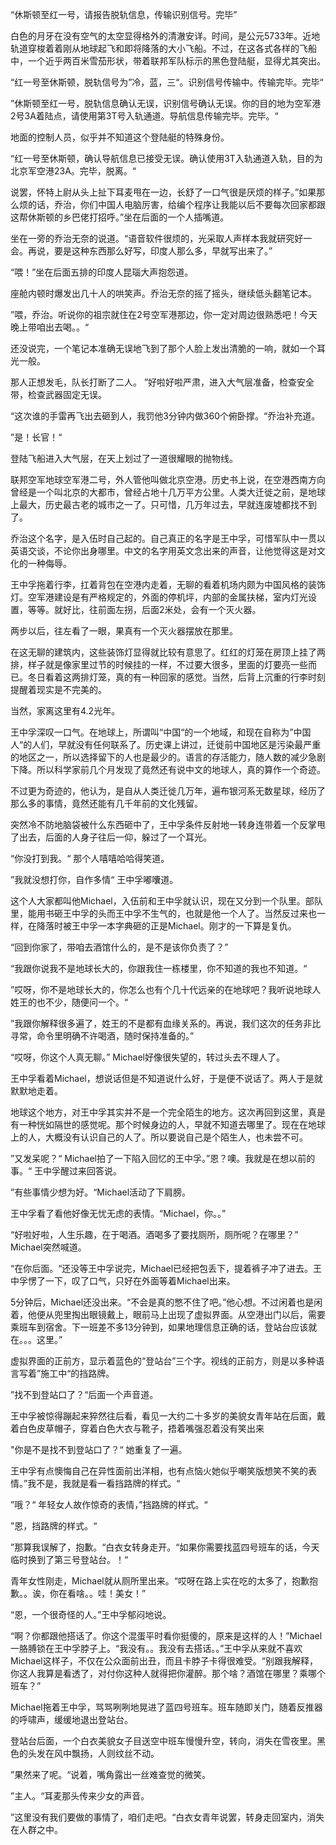“休斯顿至红一号，请报告脱轨信息，传输识别信号。完毕”

白色的月牙在没有空气的太空显得格外的清澈安详。时间，是公元5733年。近地轨道穿梭着着刚从地球起飞和即将降落的大小飞船。不过，在这各式各样的飞船中，一个近乎两百米雪茄形状，带着联邦军队标示的黑色登陆艇，显得尤其突出。

“红一号至休斯顿，脱轨信号为”冷，蓝，三“。识别信号传输中。传输完毕。完毕“

”休斯顿至红一号，脱轨信息确认无误，识别信号确认无误。你的目的地为空军港2号3A着陆点，请使用第3T号入轨通道。导航信息传输完毕。完毕。“

地面的控制人员，似乎并不知道这个登陆艇的特殊身份。

“红一号至休斯顿，确认导航信息已接受无误。确认使用3T入轨通道入轨，目的为北京军空港23A。完毕，脱离。“

说罢，怀特上尉从头上扯下耳麦甩在一边，长舒了一口气很是厌烦的样子。”如果那么烦的话，乔治，你们中国人电脑厉害，给编个程序让我能以后不要每次回家都跟这帮休斯顿的乡巴佬打招呼。”坐在后面的一个人插嘴道。

坐在一旁的乔治无奈的说道。“语音软件很烦的，光采取人声样本我就研究好一会。再说，要是这种东西那么好写，印度人那么多，早就写出来了。”

“喂！”坐在后面五排的印度人昆瑙大声抱怨道。

座舱内顿时爆发出几十人的哄笑声。乔治无奈的摇了摇头，继续低头翻笔记本。

”喂，乔治。听说你的祖宗就住在2号空军港那边，你一定对周边很熟悉吧！今天晚上带咱出去喝。。“

还没说完，一个笔记本准确无误地飞到了那个人脸上发出清脆的一响，就如一个耳光一般。

那人正想发毛，队长打断了二人。 ”好啦好啦严肃，进入大气层准备，检查安全带，检查武器固定无误。

“这次谁的手雷再飞出去砸到人，我罚他3分钟内做360个俯卧撑。“乔治补充道。

”是！长官！“

登陆飞船进入大气层，在天上划过了一道很耀眼的抛物线。

联邦空军地球空军港二号，外人管他叫做北京空港。历史书上说，在空港西南方向曾经是一个叫北京的大都市，曾经占地十几万平方公里。人类大迁徙之前，是地球上最大，历史最古老的城市之一了。只可惜，几万年过去，早就连废墟都找不到了。

乔治这个名字，是入伍时自己起的。自己真正的名字是王中孚，可惜军队中一贯以英语交谈，不论你出身哪里。中文的名字用英文念出来的声音，让他觉得这是对文化的一种侮辱。

王中孚拖着行李，扛着背包在空港内走着，无聊的看着机场内颇为中国风格的装饰灯。空军港建设是有严格规定的，外面的停机坪，内部的金属扶梯，室内灯光设置，等等。就好比，往前面左拐，后面2米处，会有一个灭火器。

两步以后，往左看了一眼，果真有一个灭火器摆放在那里。

在这无聊的建筑内，这些装饰灯显得就比较有意思了。红红的灯笼在房顶上挂了两排，样子就是像家里过节的时候挂的一样，不过要大很多，里面的灯要亮一些而已。冬日看着这两排灯笼，真的有一种回家的感觉。当然，后背上沉重的行李时刻提醒着现实是不完美的。

当然，家离这里有4.2光年。

王中孚深叹一口气。在地球上，所谓叫“中国“的一个地域，和现在自称为”中国人“的人们，早就没有任何联系了。历史课上讲过，迁徙前中国地区是污染最严重的地区之一，所以选择留下的人也是最少的。语言的存活能力，随人数的减少急剧下降。所以科学家前几个月发现了竟然还有说中文的地球人，真的算作一个奇迹。

不过更为奇迹的，他认为，是自从人类迁徙几万年，遍布银河系无数星球，经历了那么多的事情，竟然还能有几千年前的文化残留。

突然冷不防地脑袋被什么东西砸中了，王中孚条件反射地一转身连带着一个反掌甩了出去，后面的人身子往后一仰，躲过了一个耳光。

“你没打到我。“ 那个人嘻嘻哈哈得笑道。

”我就没想打你，自作多情“ 王中孚嘟囔道。

这个人大家都叫他Michael，入伍前和王中孚就认识，现在又分到一个队里。部队里，能用书砸王中孚的头而王中孚不生气的，也就是他一个人了。当然反过来也一样，在降落时被王中孚一本字典砸的正是Michael。刚才的一下算是复仇。

“回到你家了，带咱去酒馆什么的，是不是该你负责了？”

“我跟你说我不是地球长大的，你跟我住一栋楼里，你不知道的我也不知道。“

”哎呀，你不是地球长大的，你怎么也有个几十代远亲的在地球吧？我听说地球人姓王的也不少，随便问一个。“

”我跟你解释很多遍了，姓王的不是都有血缘关系的。再说，我们这次的任务非比寻常，命令里明确不许喝酒，随时保持准备的。”

“哎呀，你这个人真无聊。” Michael好像很失望的，转过头去不理人了。

王中孚看着Michael，想说话但是不知道说什么好，于是便不说话了。两人于是就默默地走着。

地球这个地方，对王中孚其实并不是一个完全陌生的地方。这次再回到这里，真是有一种恍如隔世的感觉呢。那个时候身边的人，早就不知道去哪里了。现在在地球上的人，大概没有认识自己的人了。所以要说自己是个陌生人，也未尝不可。

”又发呆呢？“ Michael拍了一下陷入回忆的王中孚。”恩？噢。我就是在想以前的事。“ 王中孚醒过来回答说。

”有些事情少想为好。“Michael活动了下肩膀。

王中孚看了看他好像无忧无虑的表情。“Michael，你。。”

“好啦好啦，人生乐趣，在于喝酒。酒喝多了要找厕所，厕所呢？在哪里？” Michael突然喊道。

“在你后面。“还没等王中孚说完，Michael已经把包丢下，提着裤子冲了进去。王中孚愣了一下，叹了口气，只好在外面等着Michael出来。

5分钟后，Michael还没出来。“不会是真的憋不住了吧。”他心想。不过闲着也是闲着，他便从兜里掏出眼镜戴上，眼前马上出现了虚拟界面。从空港出门以后，需要乘班车到宿舍。下一班差不多13分钟到，如果地理信息正确的话，登站台应该就在。。。这里。”

虚拟界面的正前方，显示着蓝色的“登站台”三个字。视线的正前方，则是以多种语言写着”施工中“的挡路牌。

”找不到登站口了？“后面一个声音道。

王中孚被惊得蹦起来猝然往后看，看见一大约二十多岁的美貌女青年站在后面，戴着白色皮草帽子，穿着白色大衣与靴子，捂着嘴强忍着没有笑出来

"你是不是找不到登站口了？“ 她重复了一遍。

王中孚有点懊悔自己在异性面前出洋相，也有点恼火她似乎嘲笑版想笑不笑的表情。”我不是，我就是看一看挡路牌的样式。“

”哦？“ 年轻女人故作惊奇的表情，”挡路牌的样式。“

”恩，挡路牌的样式。“

”那算我误解了，抱歉。“白衣女转身走开。“如果你需要找蓝四号班车的话，今天临时换到了第三号登站台。！“

青年女性刚走，Michael就从厕所里出来。“哎呀在路上实在吃的太多了，抱歉抱歉。。诶，你在看啥。。哇！美女！”

“恩，一个很奇怪的人。”王中孚郁闷地说。

“啊？你都跟他搭话了。你这个混蛋平时看你挺傻的，原来是这样的人！”Michael一胳膊锁在王中孚脖子上。“我没有。。我没有去搭话。。”王中孚从来就不喜欢Michael这样子，不仅在公众面前出丑，而且卡脖子卡得很难受。“别跟我解释，你这人我算是看透了，对付你这种人就得把你灌醉。那个啥？酒馆在哪里？乘哪个班车？”

Michael拖着王中孚，骂骂咧咧地晃进了蓝四号班车。班车随即关门，随着反推器的呼啸声，缓缓地退出登站台。

登站台后面，一个白衣美貌女子目送空中班车慢慢升空，转向，消失在雪夜里。黑色的头发在风中飘扬，人则纹丝不动。

”果然来了呢。“说着，嘴角露出一丝难查觉的微笑。

”主人。“耳麦那头传来少女的声音。

”这里没有我们要做的事情了，咱们走吧。“白衣女青年说罢，转身走回室内，消失在人群之中。


